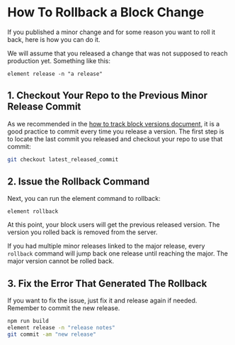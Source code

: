 # How To Rollback a Block Change

If you published a minor change and for some reason you want to roll it back, here is how you can do it.

We will assume that you released a change that was not supposed to reach production yet. Something like this:

```
element release -n "a release"
```

## 1. Checkout Your Repo to the Previous Minor Release Commit

As we recommended in the [how to track block versions document](../track-block-versions), it is a good practice to commit every time
you release a version. The first step is to locate the last commit you released and checkout your repo to use that commit:

```sh
git checkout latest_released_commit
```

## 2. Issue the Rollback Command

Next, you can run the element command to rollback:

```
element rollback
```

At this point, your block users will get the previous released version. The version you rolled back is removed from the server.

If you had multiple minor releases linked to the major release, every `rollback` command will jump back one release until reaching the major.
The major version cannot be rolled back.

## 3. Fix the Error That Generated The Rollback

If you want to fix the issue, just fix it and release again if needed. Remember to commit the new release.

```sh
npm run build
element release -n "release notes"
git commit -am "new release"
```
